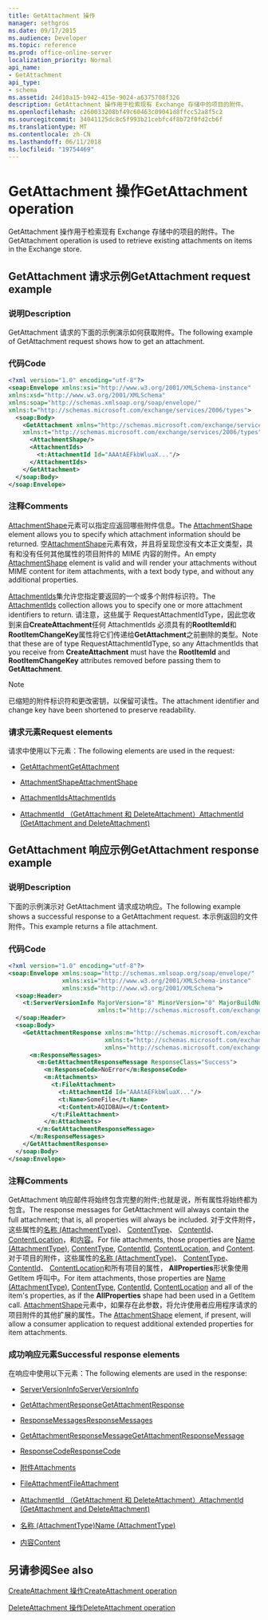 ```yaml
---
title: GetAttachment 操作
manager: sethgros
ms.date: 09/17/2015
ms.audience: Developer
ms.topic: reference
ms.prod: office-online-server
localization_priority: Normal
api_name:
- GetAttachment
api_type:
- schema
ms.assetid: 24d10a15-b942-415e-9024-a6375708f326
description: GetAttachment 操作用于检索现有 Exchange 存储中的项目的附件。
ms.openlocfilehash: c260033208bf49c60463c09041d8ffcc52a8f5c2
ms.sourcegitcommit: 34041125dc8c5f993b21cebfc4f8b72f0fd2cb6f
ms.translationtype: MT
ms.contentlocale: zh-CN
ms.lasthandoff: 06/11/2018
ms.locfileid: "19754469"
---
```

# <a name="getattachment-operation"></a><span data-ttu-id="d7987-103">GetAttachment 操作</span><span class="sxs-lookup"><span data-stu-id="d7987-103">GetAttachment operation</span></span>

<span data-ttu-id="d7987-104">GetAttachment 操作用于检索现有 Exchange 存储中的项目的附件。</span><span class="sxs-lookup"><span data-stu-id="d7987-104">The GetAttachment operation is used to retrieve existing attachments on items in the Exchange store.</span></span>
  
## <a name="getattachment-request-example"></a><span data-ttu-id="d7987-105">GetAttachment 请求示例</span><span class="sxs-lookup"><span data-stu-id="d7987-105">GetAttachment request example</span></span>

### <a name="description"></a><span data-ttu-id="d7987-106">说明</span><span class="sxs-lookup"><span data-stu-id="d7987-106">Description</span></span>

<span data-ttu-id="d7987-107">GetAttachment 请求的下面的示例演示如何获取附件。</span><span class="sxs-lookup"><span data-stu-id="d7987-107">The following example of GetAttachment request shows how to get an attachment.</span></span>
  
### <a name="code"></a><span data-ttu-id="d7987-108">代码</span><span class="sxs-lookup"><span data-stu-id="d7987-108">Code</span></span>

```XML
<?xml version="1.0" encoding="utf-8"?>
<soap:Envelope xmlns:xsi="http://www.w3.org/2001/XMLSchema-instance"
xmlns:xsd="http://www.w3.org/2001/XMLSchema"
xmlns:soap="http://schemas.xmlsoap.org/soap/envelope/"
xmlns:t="http://schemas.microsoft.com/exchange/services/2006/types">
  <soap:Body>
    <GetAttachment xmlns="http://schemas.microsoft.com/exchange/services/2006/messages"
    xmlns:t="http://schemas.microsoft.com/exchange/services/2006/types">
      <AttachmentShape/>
      <AttachmentIds>
        <t:AttachmentId Id="AAAtAEFkbWluaX..."/>
      </AttachmentIds>
    </GetAttachment>
  </soap:Body>
</soap:Envelope>
```

### <a name="comments"></a><span data-ttu-id="d7987-109">注释</span><span class="sxs-lookup"><span data-stu-id="d7987-109">Comments</span></span>

<span data-ttu-id="d7987-110">[AttachmentShape](attachmentshape.md)元素可以指定应返回哪些附件信息。</span><span class="sxs-lookup"><span data-stu-id="d7987-110">The [AttachmentShape](attachmentshape.md) element allows you to specify which attachment information should be returned.</span></span> <span data-ttu-id="d7987-111">空[AttachmentShape](attachmentshape.md)元素有效，并且将呈现您没有文本正文类型，具有和没有任何其他属性的项目附件的 MIME 内容的附件。</span><span class="sxs-lookup"><span data-stu-id="d7987-111">An empty [AttachmentShape](attachmentshape.md) element is valid and will render your attachments without MIME content for item attachments, with a text body type, and without any additional properties.</span></span> 
  
<span data-ttu-id="d7987-112">[AttachmentIds](attachmentids.md)集允许您指定要返回的一个或多个附件标识符。</span><span class="sxs-lookup"><span data-stu-id="d7987-112">The [AttachmentIds](attachmentids.md) collection allows you to specify one or more attachment identifiers to return.</span></span> <span data-ttu-id="d7987-113">请注意，这些属于 RequestAttachmentIdType，因此您收到来自**CreateAttachment**任何 AttachmentIds 必须具有的**RootItemId**和**RootItemChangeKey**属性将它们传递给**GetAttachment**之前删除的类型。</span><span class="sxs-lookup"><span data-stu-id="d7987-113">Note that these are of type RequestAttachmentIdType, so any AttachmentIds that you receive from **CreateAttachment** must have the **RootItemId** and **RootItemChangeKey** attributes removed before passing them to **GetAttachment**.</span></span>
  
> [!NOTE]
> <span data-ttu-id="d7987-114">已缩短的附件标识符和更改密钥，以保留可读性。</span><span class="sxs-lookup"><span data-stu-id="d7987-114">The attachment identifier and change key have been shortened to preserve readability.</span></span> 
  
### <a name="request-elements"></a><span data-ttu-id="d7987-115">请求元素</span><span class="sxs-lookup"><span data-stu-id="d7987-115">Request elements</span></span>

<span data-ttu-id="d7987-116">请求中使用以下元素：</span><span class="sxs-lookup"><span data-stu-id="d7987-116">The following elements are used in the request:</span></span>
  
- [<span data-ttu-id="d7987-117">GetAttachment</span><span class="sxs-lookup"><span data-stu-id="d7987-117">GetAttachment</span></span>](getattachment.md)
    
- [<span data-ttu-id="d7987-118">AttachmentShape</span><span class="sxs-lookup"><span data-stu-id="d7987-118">AttachmentShape</span></span>](attachmentshape.md)
    
- [<span data-ttu-id="d7987-119">AttachmentIds</span><span class="sxs-lookup"><span data-stu-id="d7987-119">AttachmentIds</span></span>](attachmentids.md)
    
- [<span data-ttu-id="d7987-120">AttachmentId （GetAttachment 和 DeleteAttachment）</span><span class="sxs-lookup"><span data-stu-id="d7987-120">AttachmentId (GetAttachment and DeleteAttachment)</span></span>](attachmentid-getattachment-and-deleteattachment.md)
    
## <a name="getattachment-response-example"></a><span data-ttu-id="d7987-121">GetAttachment 响应示例</span><span class="sxs-lookup"><span data-stu-id="d7987-121">GetAttachment response example</span></span>

### <a name="description"></a><span data-ttu-id="d7987-122">说明</span><span class="sxs-lookup"><span data-stu-id="d7987-122">Description</span></span>

<span data-ttu-id="d7987-123">下面的示例演示对 GetAttachment 请求成功响应。</span><span class="sxs-lookup"><span data-stu-id="d7987-123">The following example shows a successful response to a GetAttachment request.</span></span> <span data-ttu-id="d7987-124">本示例返回的文件附件。</span><span class="sxs-lookup"><span data-stu-id="d7987-124">This example returns a file attachment.</span></span>
  
### <a name="code"></a><span data-ttu-id="d7987-125">代码</span><span class="sxs-lookup"><span data-stu-id="d7987-125">Code</span></span>

```XML
<?xml version="1.0" encoding="utf-8"?>
<soap:Envelope xmlns:soap="http://schemas.xmlsoap.org/soap/envelope/" 
               xmlns:xsi="http://www.w3.org/2001/XMLSchema-instance" 
               xmlns:xsd="http://www.w3.org/2001/XMLSchema">
  <soap:Header>
    <t:ServerVersionInfo MajorVersion="8" MinorVersion="0" MajorBuildNumber="662" MinorBuildNumber="0" 
                         xmlns:t="http://schemas.microsoft.com/exchange/services/2006/types"/>
  </soap:Header>
  <soap:Body>
    <GetAttachmentResponse xmlns:m="http://schemas.microsoft.com/exchange/services/2006/messages" 
                           xmlns:t="http://schemas.microsoft.com/exchange/services/2006/types" 
                           xmlns="http://schemas.microsoft.com/exchange/services/2006/messages">
      <m:ResponseMessages>
        <m:GetAttachmentResponseMessage ResponseClass="Success">
          <m:ResponseCode>NoError</m:ResponseCode>
          <m:Attachments>
            <t:FileAttachment>
              <t:AttachmentId Id="AAAtAEFkbWluaX..."/>
              <t:Name>SomeFile</t:Name>
              <t:Content>AQIDBAU=</t:Content>
            </t:FileAttachment>
          </m:Attachments>
        </m:GetAttachmentResponseMessage>
      </m:ResponseMessages>
    </GetAttachmentResponse>
  </soap:Body>
</soap:Envelope>
```

### <a name="comments"></a><span data-ttu-id="d7987-126">注释</span><span class="sxs-lookup"><span data-stu-id="d7987-126">Comments</span></span>

<span data-ttu-id="d7987-127">GetAttachment 响应邮件将始终包含完整的附件;也就是说，所有属性将始终都为包含。</span><span class="sxs-lookup"><span data-stu-id="d7987-127">The response messages for GetAttachment will always contain the full attachment; that is, all properties will always be included.</span></span> <span data-ttu-id="d7987-128">对于文件附件，这些属性的[名称 (AttachmentType)](name-attachmenttype.md)、 [ContentType](contenttype.md)、 [ContentId](contentid.md)、 [ContentLocation](contentlocation.md)，和[内容](content.md)。</span><span class="sxs-lookup"><span data-stu-id="d7987-128">For file attachments, those properties are [Name (AttachmentType)](name-attachmenttype.md), [ContentType](contenttype.md), [ContentId](contentid.md), [ContentLocation](contentlocation.md), and [Content](content.md).</span></span> <span data-ttu-id="d7987-129">对于项目的附件，这些属性的[名称 (AttachmentType)](name-attachmenttype.md)、 [ContentType](contenttype.md)、 [ContentId](contentid.md)、 [ContentLocation](contentlocation.md)和所有项目的属性， **AllProperties**形状象使用 GetItem 呼叫中。</span><span class="sxs-lookup"><span data-stu-id="d7987-129">For item attachments, those properties are [Name (AttachmentType)](name-attachmenttype.md), [ContentType](contenttype.md), [ContentId](contentid.md), [ContentLocation](contentlocation.md) and all of the item's properties, as if the **AllProperties** shape had been used in a GetItem call.</span></span> <span data-ttu-id="d7987-130">[AttachmentShape](attachmentshape.md)元素中，如果存在此参数，将允许使用者应用程序请求的项目附件的其他扩展的属性。</span><span class="sxs-lookup"><span data-stu-id="d7987-130">The [AttachmentShape](attachmentshape.md) element, if present, will allow a consumer application to request additional extended properties for item attachments.</span></span> 
  
### <a name="successful-response-elements"></a><span data-ttu-id="d7987-131">成功响应元素</span><span class="sxs-lookup"><span data-stu-id="d7987-131">Successful response elements</span></span>

<span data-ttu-id="d7987-132">在响应中使用以下元素：</span><span class="sxs-lookup"><span data-stu-id="d7987-132">The following elements are used in the response:</span></span>
  
- [<span data-ttu-id="d7987-133">ServerVersionInfo</span><span class="sxs-lookup"><span data-stu-id="d7987-133">ServerVersionInfo</span></span>](serverversioninfo.md)
    
- [<span data-ttu-id="d7987-134">GetAttachmentResponse</span><span class="sxs-lookup"><span data-stu-id="d7987-134">GetAttachmentResponse</span></span>](getattachmentresponse.md)
    
- [<span data-ttu-id="d7987-135">ResponseMessages</span><span class="sxs-lookup"><span data-stu-id="d7987-135">ResponseMessages</span></span>](responsemessages.md)
    
- [<span data-ttu-id="d7987-136">GetAttachmentResponseMessage</span><span class="sxs-lookup"><span data-stu-id="d7987-136">GetAttachmentResponseMessage</span></span>](getattachmentresponsemessage.md)
    
- [<span data-ttu-id="d7987-137">ResponseCode</span><span class="sxs-lookup"><span data-stu-id="d7987-137">ResponseCode</span></span>](responsecode.md)
    
- [<span data-ttu-id="d7987-138">附件</span><span class="sxs-lookup"><span data-stu-id="d7987-138">Attachments</span></span>](attachments-ex15websvcsotherref.md)
    
- [<span data-ttu-id="d7987-139">FileAttachment</span><span class="sxs-lookup"><span data-stu-id="d7987-139">FileAttachment</span></span>](fileattachment.md)
    
- [<span data-ttu-id="d7987-140">AttachmentId （GetAttachment 和 DeleteAttachment）</span><span class="sxs-lookup"><span data-stu-id="d7987-140">AttachmentId (GetAttachment and DeleteAttachment)</span></span>](attachmentid-getattachment-and-deleteattachment.md)
    
- [<span data-ttu-id="d7987-141">名称 (AttachmentType)</span><span class="sxs-lookup"><span data-stu-id="d7987-141">Name (AttachmentType)</span></span>](name-attachmenttype.md)
    
- [<span data-ttu-id="d7987-142">内容</span><span class="sxs-lookup"><span data-stu-id="d7987-142">Content</span></span>](content.md)
    
## <a name="see-also"></a><span data-ttu-id="d7987-143">另请参阅</span><span class="sxs-lookup"><span data-stu-id="d7987-143">See also</span></span>



[<span data-ttu-id="d7987-144">CreateAttachment 操作</span><span class="sxs-lookup"><span data-stu-id="d7987-144">CreateAttachment operation</span></span>](createattachment-operation.md)
  
[<span data-ttu-id="d7987-145">DeleteAttachment 操作</span><span class="sxs-lookup"><span data-stu-id="d7987-145">DeleteAttachment operation</span></span>](deleteattachment-operation.md)

